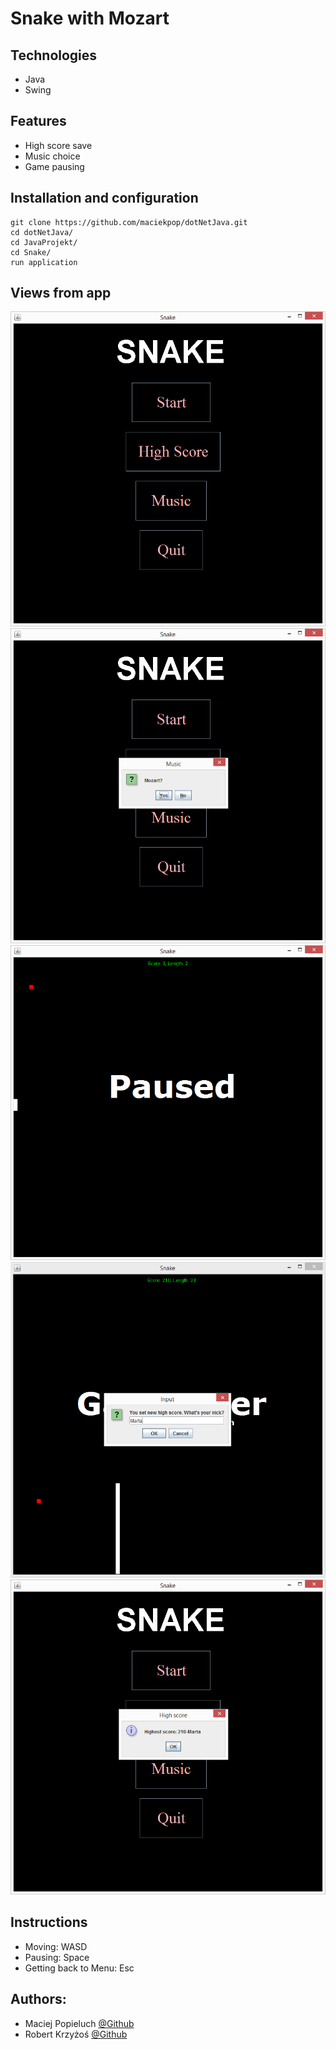 # Snake with Mozart


## Technologies
* Java
* Swing

## Features 
* High score save
* Music choice
* Game pausing

## Installation and configuration 
```git
git clone https://github.com/maciekpop/dotNetJava.git 
cd dotNetJava/
cd JavaProjekt/
cd Snake/
run application
```

## Views from app
![](Snake/images/Menu.png)
![](Snake/images/Mozart.png)
![](Snake/images/paused.png)
![](Snake/images/highScore.png)
![](Snake/images/highScoreJpanel.png)

## Instructions
* Moving: WASD
* Pausing: Space
* Getting back to Menu: Esc


## Authors:
* Maciej Popieluch [@Github](https://github.com/maciekpop)
* Robert Krzyżoś [@Github](https://github.com/CrossAxis98)
